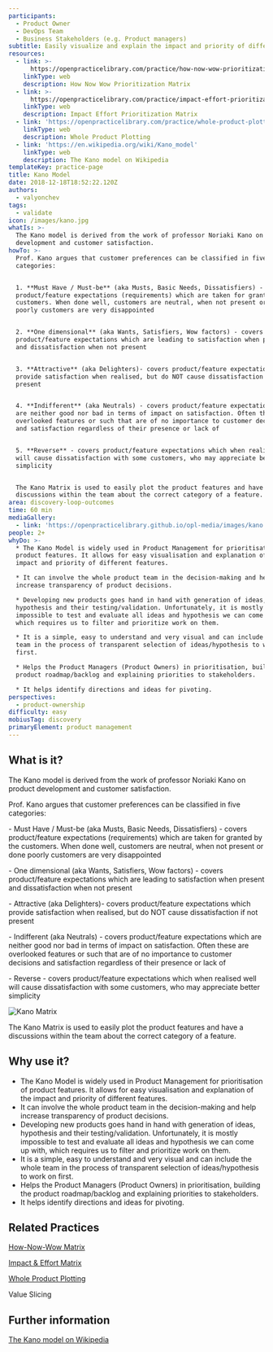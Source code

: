 ```yaml
---
participants:
  - Product Owner
  - DevOps Team
  - Business Stakeholders (e.g. Product managers)
subtitle: Easily visualize and explain the impact and priority of different features
resources:
  - link: >-
      https://openpracticelibrary.com/practice/how-now-wow-prioritization-matrix/
    linkType: web
    description: How Now Wow Prioritization Matrix
  - link: >-
      https://openpracticelibrary.com/practice/impact-effort-prioritization-matrix/
    linkType: web
    description: Impact Effort Prioritization Matrix
  - link: 'https://openpracticelibrary.com/practice/whole-product-plotting/'
    linkType: web
    description: Whole Product Plotting
  - link: 'https://en.wikipedia.org/wiki/Kano_model'
    linkType: web
    description: The Kano model on Wikipedia
templateKey: practice-page
title: Kano Model
date: 2018-12-18T18:52:22.120Z
authors:
  - valyonchev
tags:
  - validate
icon: /images/kano.jpg
whatIs: >-
  The Kano model is derived from the work of professor Noriaki Kano on product
  development and customer satisfaction.
howTo: >-
  Prof. Kano argues that customer preferences can be classified in five
  categories:


  1. **Must Have / Must-be** (aka Musts, Basic Needs, Dissatisfiers) - covers
  product/feature expectations (requirements) which are taken for granted by the
  customers. When done well, customers are neutral, when not present or done
  poorly customers are very disappointed


  2. **One dimensional** (aka Wants, Satisfiers, Wow factors) - covers
  product/feature expectations which are leading to satisfaction when present
  and dissatisfaction when not present


  3. **Attractive** (aka Delighters)- covers product/feature expectations which
  provide satisfaction when realised, but do NOT cause dissatisfaction if not
  present


  4. **Indifferent** (aka Neutrals) - covers product/feature expectations which
  are neither good nor bad in terms of impact on satisfaction. Often these are
  overlooked features or such that are of no importance to customer decisions
  and satisfaction regardless of their presence or lack of


  5. **Reverse** - covers product/feature expectations which when realised well
  will cause dissatisfaction with some customers, who may appreciate better
  simplicity


  The Kano Matrix is used to easily plot the product features and have a
  discussions within the team about the correct category of a feature.
area: discovery-loop-outcomes
time: 60 min
mediaGallery:
  - link: 'https://openpracticelibrary.github.io/opl-media/images/kano.jpg'
people: 2+
whyDo: >-
  * The Kano Model is widely used in Product Management for prioritisation of
  product features. It allows for easy visualisation and explanation of the
  impact and priority of different features.

  * It can involve the whole product team in the decision-making and help
  increase transparency of product decisions.

  * Developing new products goes hand in hand with generation of ideas,
  hypothesis and their testing/validation. Unfortunately, it is mostly
  impossible to test and evaluate all ideas and hypothesis we can come up with,
  which requires us to filter and prioritize work on them.

  * It is a simple, easy to understand and very visual and can include the whole
  team in the process of transparent selection of ideas/hypothesis to work on
  first.

  * Helps the Product Managers (Product Owners) in prioritisation, building the
  product roadmap/backlog and explaining priorities to stakeholders.

  * It helps identify directions and ideas for pivoting.
perspectives:
  - product-ownership
difficulty: easy
mobiusTag: discovery
primaryElement: product management
---
```

## What is it?

The Kano model is derived from the work of professor Noriaki Kano on product development and customer satisfaction.

Prof. Kano argues that customer preferences can be classified in five categories:

\- Must Have / Must-be (aka Musts, Basic Needs, Dissatisfiers) - covers product/feature expectations (requirements) which are taken for granted by the customers. When done well, customers are neutral, when not present or done poorly customers are very disappointed

\- One dimensional (aka Wants, Satisfiers, Wow factors) - covers product/feature expectations which are leading to satisfaction when present and dissatisfaction when not present

\- Attractive (aka Delighters)- covers product/feature expectations which provide satisfaction when realised, but do NOT cause dissatisfaction if not present

\- Indifferent (aka Neutrals) - covers product/feature expectations which are neither good nor bad in terms of impact on satisfaction. Often these are overlooked features or such that are of no importance to customer decisions and satisfaction regardless of their presence or lack of

\- Reverse - covers product/feature expectations which when realised well will cause dissatisfaction with some customers, who may appreciate better simplicity

![Kano Matrix](/images/kano.jpg "Kano Matrix")

The Kano Matrix is used to easily plot the product features and have a discussions within the team about the correct category of a feature.



## Why use it?

* The Kano Model is widely used in Product Management for prioritisation of product features. It allows for easy visualisation and explanation of the impact and priority of different features.
* It can involve the whole product team in the decision-making and help increase transparency of product decisions.
* Developing new products goes hand in hand with generation of ideas, hypothesis and their testing/validation. Unfortunately, it is mostly impossible to test and evaluate all ideas and hypothesis we can come up with, which requires us to filter and prioritize work on them.
* It is a simple, easy to understand and very visual and can include the whole team in the process of transparent selection of ideas/hypothesis to work on first.
* Helps the Product Managers (Product Owners) in prioritisation, building the product roadmap/backlog and explaining priorities to stakeholders.
* It helps identify directions and ideas for pivoting.



## Related Practices

[How-Now-Wow Matrix](https://openpracticelibrary.com/practice/how-now-wow-prioritization-matrix/)

[Impact & Effort Matrix](https://openpracticelibrary.com/practice/impact-effort-prioritization-matrix/)

[Whole Product Plotting](https://openpracticelibrary.com/practice/whole-product-plotting/)

Value Slicing



## Further information

[The Kano model on Wikipedia](https://en.wikipedia.org/wiki/Kano_model)
